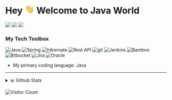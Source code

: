 # Hey <img src="https://raw.githubusercontent.com/ABSphreak/ABSphreak/master/gifs/Hi.gif" width="30px"> Welcome to  Java World
<p align="left">
<img height="30" src="https://img.shields.io/badge/twitter-%231DA1F2.svg?&style=for-the-badge&logo=twitter&logoColor=white" />
<img height="30" src = "https://img.shields.io/badge/Youtube-%23E4405F.svg?&style=for-the-badge&logo=Youtube&logoColor=white">
<img height="30" src="https://img.shields.io/badge/linkedin-blue.svg?&style=for-the-badge&logo=linkedin&logoColor=white" />
</p>

### My Tech Toolbox

<p align="left">
<img src="https://brandslogos.com/wp-content/uploads/images/large/java-logo-1.png" alt="Java" width="40" height="40"/>
<img src="https://brandslogos.com/wp-content/uploads/images/large/spring-logo.png" alt="Spring" width="40" height="40"/>
<img src="https://design.jboss.org/hibernate/logo/final/hibernate_logo_whitebkg_stacked_256px.gif" alt="hibernate" width="50" height="40"/>
<img src="https://lh3.googleusercontent.com/-XvJzhz3pfH0/XjYG_xWkESI/AAAAAAAAJ9c/AYlgAtRknEU2W5fMcFhQoL6rmO8EBtIDQCK8BGAsYHg/s0/2020-02-01.png" alt="Rest API" width="60" height="50"/>
<img src="https://www.vectorlogo.zone/logos/git-scm/git-scm-icon.svg" alt="git" width="50" height="40"/>
<img src="https://upload.wikimedia.org/wikipedia/commons/thumb/e/e9/Jenkins_logo.svg/1200px-Jenkins_logo.svg.png" alt="Jenkins" width="40" height="40"/>
<img src="https://upload.wikimedia.org/wikipedia/commons/thumb/3/30/Bamboo_Logo.png/800px-Bamboo_Logo.png" alt="Bamboo" width="70" height="40"/>
<img src="https://upload.wikimedia.org/wikipedia/commons/3/32/Atlassian_Bitbucket_Logo.png" alt="Bitbucket" width="70" height="40"/>
<img src="https://encrypted-tbn0.gstatic.com/images?q=tbn:ANd9GcRYt8tXfhdf0s3fduwCj1hp9VxZyACcVFXpIpHxrzbYcjOElv0m5K7ZNyiPb_J18zK1dbM&usqp=CAU" alt="Jira" width="40" height="40"/>
<img src="https://purepng.com/public/uploads/large/purepng.com-oracle-logologobrand-logoiconslogos-251519939816xngul.png" alt="Oracle" width="60" height="40"/>
</p>

* My primary coding language: Java

---

 <details>
<summary>📊 Github Stats</summary>

<p align="center"> <img src="https://github-readme-stats.vercel.app/api?username=AnshulPathak0105&show_icons=true&theme=gotham" alt="Anshul Pathak | Stats" />

</details>


 ![Visitor Count](https://profile-counter.glitch.me/{Anshulpathak0105}/count.svg)


[gmail]: https://gmail.com
[linkedin]: https://www.linkedin.com/in/anshul-pathak-750364b9/

